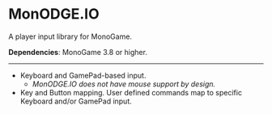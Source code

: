 # MonODGE.IO
A player input library for MonoGame.

**Dependencies**: MonoGame 3.8 or higher.

---

- Keyboard and GamePad-based input. 
  - *MonODGE.IO does not have mouse support by design.*
- Key and Button mapping. User defined commands map to specific Keyboard and/or GamePad input.